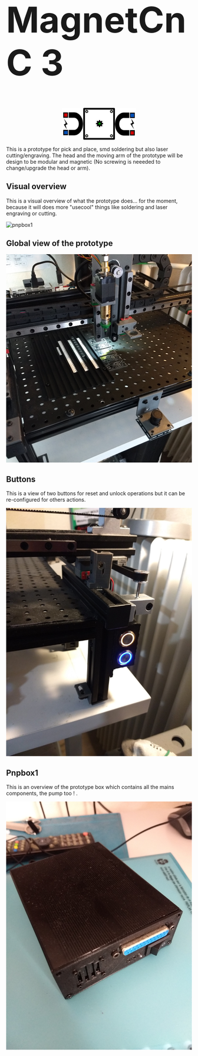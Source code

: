 <p align="center">
 <h1 style="font-size:10vw;">MagnetCnC 3</h1>
</p>

<p align="center">
 <img width="200" height="86" src="/images/magnetCnC1.png" alt="MagnetCnC3">

</p>





This is a prototype for pick and place, smd soldering but also laser cutting/engraving.
The head and the moving arm of the prototype will be design to be modular and magnetic (No screwing is neeeded to change/upgrade the head or arm).

## Visual overview
This is a visual overview of what the prototype does... for the moment, because it will does more "usecool" things like soldering and laser engraving or cutting.

![pnpbox1](images/visual_overview.gif)

## Global view of the prototype

![](images/global_view.jpg)

## Buttons
This is a view of two buttons for reset and unlock operations but it can be re-configured for others actions.

![](images/buttons.jpg)

## Pnpbox1 
This is an overview of the prototype box which contains all the mains components, the pump too ! .

![](images/pnpbox1.jpg)



